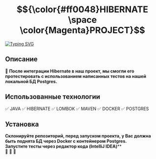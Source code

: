 # $${\color{#ff0048}HIBERNATE \space \color{Magenta}PROJECT}$$
[![Typing SVG](https://readme-typing-svg.herokuapp.com?color=%2336BCF7&lines=HIBERNATE+PROJECT)](https://git.io/typing-svg)

## Описание 
:rocket: **После интеграции Hibernate в наш проект, мы смогли его протестировать с использованием написанных тестов на нашей локальной БД Postgres.**
<br>

## Использованные технологии
:white_check_mark:   JAVA
:white_check_mark:   HIBERNATE
:white_check_mark:   LOMBOK
:white_check_mark:   MAVEN
:white_check_mark:   DOCKER
:white_check_mark:   POSTGRES
## Установка 
**Склонируйте репозиторий, перед запуском проекта, у Вас должна быть поднята БД через Docker с контейнером Postgres.**
<br>
**Запустите тесты через редактор кода (IntelliJ IDEA)****
<br>
:black_square_button: :black_square_button: :black_square_button:
